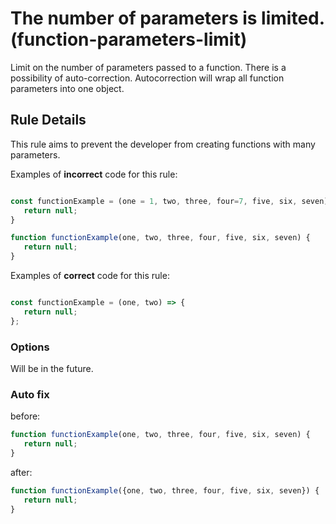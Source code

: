 # The number of parameters is limited. (function-parameters-limit)

Limit on the number of parameters passed to a function.
There is a possibility of auto-correction.
Autocorrection will wrap all function parameters into one object.

## Rule Details

This rule aims to prevent the developer from creating functions with many parameters.

Examples of **incorrect** code for this rule:

```js

const functionExample = (one = 1, two, three, four=7, five, six, seven) => {
   return null;
}

function functionExample(one, two, three, four, five, six, seven) {
   return null;
}

```

Examples of **correct** code for this rule:

```js

const functionExample = (one, two) => {
   return null;
};

```

### Options

Will be in the future.

### Auto fix
before:
```js
function functionExample(one, two, three, four, five, six, seven) {
   return null;
}
```

after:
```js
function functionExample({one, two, three, four, five, six, seven}) {
   return null;
}
```
